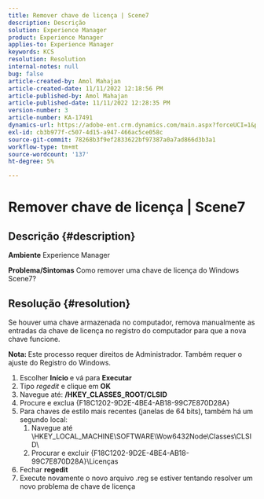 ```yaml
---
title: Remover chave de licença | Scene7
description: Descrição
solution: Experience Manager
product: Experience Manager
applies-to: Experience Manager
keywords: KCS
resolution: Resolution
internal-notes: null
bug: false
article-created-by: Amol Mahajan
article-created-date: 11/11/2022 12:18:56 PM
article-published-by: Amol Mahajan
article-published-date: 11/11/2022 12:28:35 PM
version-number: 3
article-number: KA-17491
dynamics-url: https://adobe-ent.crm.dynamics.com/main.aspx?forceUCI=1&pagetype=entityrecord&etn=knowledgearticle&id=f740c200-bb61-ed11-9562-6045bd0067ea
exl-id: cb3b977f-c507-4d15-a947-466ac5ce058c
source-git-commit: 78268b3f9ef2833622bf97387a0a7ad866d3b3a1
workflow-type: tm+mt
source-wordcount: '137'
ht-degree: 5%

---
```


# Remover chave de licença | Scene7

## Descrição {#description}

<b>Ambiente</b>
Experience Manager


<b>Problema/Sintomas</b>
Como remover uma chave de licença do Windows Scene7?


## Resolução {#resolution}


Se houver uma chave armazenada no computador, remova manualmente as entradas da chave de licença no registro do computador para que a nova chave funcione.

<b>Nota: </b>Este processo requer direitos de Administrador. Também requer o ajuste do Registro do Windows.

1. Escolher <b>Início </b>e vá para <b>Executar</b>
2. Tipo *regedit* e clique em <b>OK</b>
3. Navegue até: <b>/HKEY_CLASSES_ROOT/CLSID</b>
4. Procure e exclua {F18C1202-9D2E-4BE4-AB18-99C7E870D28A}
5. Para chaves de estilo mais recentes (janelas de 64 bits), também há um segundo local:
   1. Navegue até \HKEY_LOCAL_MACHINE\SOFTWARE\Wow6432Node\Classes\CLSID\
   2. Procurar e excluir {F18C1202-9D2E-4BE4-AB18-99C7E870D28A}\Licenças
6. Fechar <b>regedit</b>
7. Execute novamente o novo arquivo .reg se estiver tentando resolver um novo problema de chave de licença
